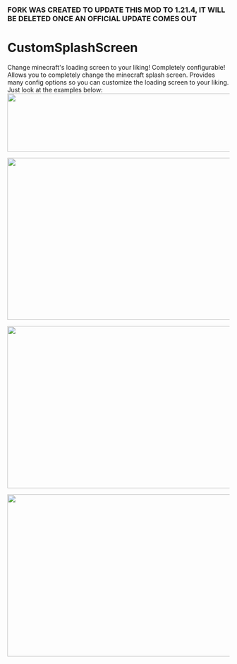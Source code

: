 ### FORK WAS CREATED TO UPDATE THIS MOD TO 1.21.4, IT WILL BE DELETED ONCE AN OFFICIAL UPDATE COMES OUT

# CustomSplashScreen
Change minecraft's loading screen to your liking! Completely configurable!
Allows you to completely change the minecraft splash screen.
Provides many config options so you can customize the loading screen to your liking.
Just look at the examples below:
<img src="https://i.ibb.co/JBpn7RX/customsplashscreen-banner.png" width="768" height="132" /></p>
<img src="https://i.ibb.co/dGGf4K8/Screenshot-2021-01-20-202835.png" width="655" height="368" /></p>
  
<img src="https://i.ibb.co/TkHt05n/Screenshot-2021-01-20-201930.png" width="655" height="368" /></p>
  
<img src="https://i.ibb.co/DWjZjd7/Screenshot-2021-01-20-201737.png" width="655" height="368" /></p>
